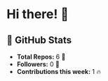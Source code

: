 # Hi there! 👋

## 🚀 GitHub Stats
- **Total Repos:** 6 🌟
- **Followers:** 0 👥
- **Contributions this week:** 1 🔥
